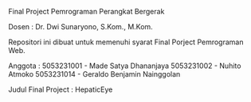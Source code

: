 Final Project Pemrograman Perangkat Bergerak

Dosen : Dr. Dwi Sunaryono, S.Kom., M.Kom.

Repositori ini dibuat untuk memenuhi syarat Final Porject Pemrograman Web.

Anggota :
5053231001 - Made Satya Dhananjaya
5053231002 - Nuhito Atmoko
5053231014 - Geraldo Benjamin Nainggolan

Judul Final Project : HepaticEye
